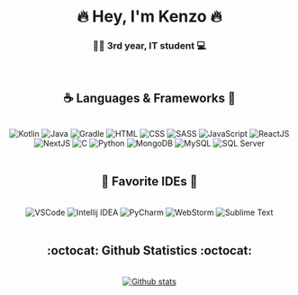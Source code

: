 <h1 align="center">🔥 Hey, I'm Kenzo 🔥</h1>
<h3 align="center">👨‍🎓 3rd year, IT student 💻</h3>
<br>

<div align="center"><h2>☕ Languages & Frameworks 🦀</h2></div>
<br>

<div align="center">
    <img alt="Kotlin" src="https://img.shields.io/badge/KOTLIN-purple?style=for-the-badge&logo=kotlin&logoColor=white">
    <img alt="Java" src="https://img.shields.io/badge/JAVA-bf1004?style=for-the-badge&logo=oracle&logoColor=white">
    <img alt="Gradle" src="https://img.shields.io/badge/GRADLE-white?style=for-the-badge&logo=gradle&logoColor=02303A">
    <img alt="HTML" src="https://img.shields.io/badge/HTML5-bf4204?style=for-the-badge&logo=html5&logoColor=white">
    <img alt="CSS" src="https://img.shields.io/badge/CSS3-047ebf?style=for-the-badge&logo=css3&logoColor=white">
    <img alt="SASS" src="https://img.shields.io/badge/SASS-CD669A?style=for-the-badge&logo=sass&logoColor=white">
    <img alt="JavaScript" src="https://img.shields.io/badge/JAVASCRIPT-f5e618?style=for-the-badge&logo=javascript&logoColor=black">
    <img alt="ReactJS" src="https://img.shields.io/badge/REACT.JS-65f5fc?style=for-the-badge&logo=react&logoColor=black">
    <img alt="NextJS" src="https://img.shields.io/badge/NODE.JS-000?style=for-the-badge&logo=next.js&logoColor=white">
    <img alt="C" src="https://img.shields.io/badge/99%2B-073882?style=for-the-badge&logo=C&logoColor=white">
    <img alt="Python" src="https://img.shields.io/badge/PYTHON-d6f030?style=for-the-badge&logo=python&logoColor=blue">
    <img alt="MongoDB" src="https://img.shields.io/badge/MONGO-white?style=for-the-badge&logo=mongodb&logoColor=green">
    <img alt="MySQL" src="https://img.shields.io/badge/MYSQL-07029c?style=for-the-badge&logo=mysql&logoColor=white">
    <img alt="SQL Server" src="https://img.shields.io/badge/SQL_SERVER-white?style=for-the-badge&logo=Microsoft+SQL+Server&logoColor=red">
</div>
<br>

<div align="center"><h2>📄 Favorite IDEs 📖</h2></div>
<br>


<div align="center">
    <img alt="VSCode" src="https://img.shields.io/badge/VSCODE-white?style=for-the-badge&logo=visual-studio-code&logoColor=065fb8">
    <img alt="Intellij IDEA" src="https://img.shields.io/badge/INTELLIJ_IDEA-b80638?style=for-the-badge&logo=IntelliJ+IDEA&logoColor=white">
    <img alt="PyCharm" src="https://img.shields.io/badge/PYCHARM-00ba82?style=for-the-badge&logo=pycharm&logoColor=white">
    <img alt="WebStorm" src="https://img.shields.io/badge/WEBSTORM-00baa4?style=for-the-badge&logo=webstorm&logoColor=white">
    <img alt="Sublime Text" src="https://img.shields.io/badge/SUBLIME_TEXT-gray?style=for-the-badge&logo=sublime+text">
</div>
<br>

<div align="center"><h2>:octocat: Github Statistics :octocat:</h2></div>
<br>

<a href="https://github.com/KenzoHJ">
    <div align="center">
        <img src="https://github-readme-stats.vercel.app/api?username=KenzoHJ&show_icons=true&theme=dark&line_height=28&count_private=true&include_all_commits=true" alt="Github stats"/>
    </div>
</a>
